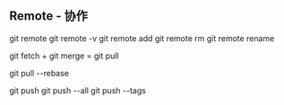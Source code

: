## Remote - 协作
git remote 
git remote -v
git remote add <name> <url>
git remote rm <name>
git remote rename <old-name> <new-name>

git fetch + git merge = git pull

git pull --rebase <remote> 

git push <remote> <branch>
git push <remote> --all
git push <remote> --tags



